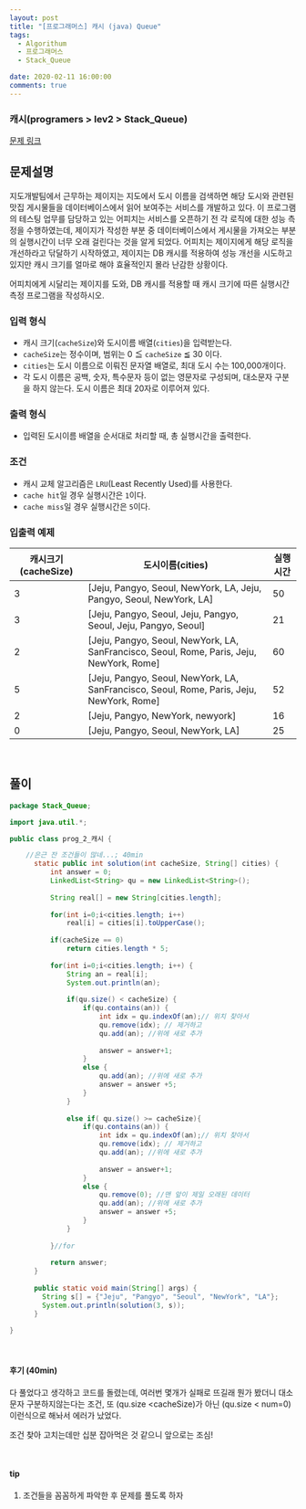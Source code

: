 ```yaml
---
layout: post
title: "[프로그래머스] 캐시 (java) Queue"
tags:
  - Algorithum
  - 프로그래머스
  - Stack_Queue

date: 2020-02-11 16:00:00
comments: true
---
```




###   캐시(programers > lev2 > Stack_Queue)

[문제 링크](https://programmers.co.kr/learn/courses/30/lessons/17680 )

## 문제설명

지도개발팀에서 근무하는 제이지는 지도에서 도시 이름을 검색하면 해당 도시와 관련된 맛집 게시물들을 데이터베이스에서 읽어 보여주는 서비스를 개발하고 있다.
이 프로그램의 테스팅 업무를 담당하고 있는 어피치는 서비스를 오픈하기 전 각 로직에 대한 성능 측정을 수행하였는데, 제이지가 작성한 부분 중 데이터베이스에서 게시물을 가져오는 부분의 실행시간이 너무 오래 걸린다는 것을 알게 되었다.
어피치는 제이지에게 해당 로직을 개선하라고 닦달하기 시작하였고, 제이지는 DB 캐시를 적용하여 성능 개선을 시도하고 있지만 캐시 크기를 얼마로 해야 효율적인지 몰라 난감한 상황이다.

어피치에게 시달리는 제이지를 도와, DB 캐시를 적용할 때 캐시 크기에 따른 실행시간 측정 프로그램을 작성하시오.

### 입력 형식

- 캐시 크기(`cacheSize`)와 도시이름 배열(`cities`)을 입력받는다.
- `cacheSize`는 정수이며, 범위는 0 ≦ `cacheSize` ≦ 30 이다.
- `cities`는 도시 이름으로 이뤄진 문자열 배열로, 최대 도시 수는 100,000개이다.
- 각 도시 이름은 공백, 숫자, 특수문자 등이 없는 영문자로 구성되며, 대소문자 구분을 하지 않는다. 도시 이름은 최대 20자로 이루어져 있다.

### 출력 형식

- 입력된 도시이름 배열을 순서대로 처리할 때, 총 실행시간을 출력한다.

### 조건

- 캐시 교체 알고리즘은 `LRU`(Least Recently Used)를 사용한다.
- `cache hit`일 경우 실행시간은 `1`이다.
- `cache miss`일 경우 실행시간은 `5`이다.

### 입출력 예제

| 캐시크기(cacheSize) | 도시이름(cities)                                             | 실행시간 |
| ------------------- | ------------------------------------------------------------ | -------- |
| 3                   | [Jeju, Pangyo, Seoul, NewYork, LA, Jeju, Pangyo, Seoul, NewYork, LA] | 50       |
| 3                   | [Jeju, Pangyo, Seoul, Jeju, Pangyo, Seoul, Jeju, Pangyo, Seoul] | 21       |
| 2                   | [Jeju, Pangyo, Seoul, NewYork, LA, SanFrancisco, Seoul, Rome, Paris, Jeju, NewYork, Rome] | 60       |
| 5                   | [Jeju, Pangyo, Seoul, NewYork, LA, SanFrancisco, Seoul, Rome, Paris, Jeju, NewYork, Rome] | 52       |
| 2                   | [Jeju, Pangyo, NewYork, newyork]                             | 16       |
| 0                   | [Jeju, Pangyo, Seoul, NewYork, LA]                           | 25       |

<br>

## 풀이

```java
package Stack_Queue;

import java.util.*;

public class prog_2_캐시 {

	//은근 잔 조건들이 많네...; 40min
	  static public int solution(int cacheSize, String[] cities) {
	      int answer = 0;
	      LinkedList<String> qu = new LinkedList<String>();
	      
	      String real[] = new String[cities.length];
	      
	      for(int i=0;i<cities.length; i++)
	    	  real[i] = cities[i].toUpperCase();
	      
	      if(cacheSize == 0)
	    	  return cities.length * 5;
	      
	      for(int i=0;i<cities.length; i++) {
	    	  String an = real[i];
	    	  System.out.println(an);
	    	  
	    	  if(qu.size() < cacheSize) {
	    		  if(qu.contains(an)) {
	    			  int idx = qu.indexOf(an);// 위치 찾아서
	    			  qu.remove(idx); // 제거하고
	    			  qu.add(an); //위에 새로 추가
	    			  
	    			  answer = answer+1;
	    		  }
	    		  else {
	    			  qu.add(an); //위에 새로 추가 
	    			  answer = answer +5;
	    		  }
	    	  }
	    	  
	    	  else if( qu.size() >= cacheSize){
	    		  if(qu.contains(an)) {
	    			  int idx = qu.indexOf(an);// 위치 찾아서
	    			  qu.remove(idx); // 제거하고
	    			  qu.add(an); //위에 새로 추가
	    			  
	    			  answer = answer+1;
	    		  }
	    		  else {
	    			  qu.remove(0); //맨 앞이 제일 오래된 데이터
	    			  qu.add(an); //위에 새로 추가 
	    			  answer = answer +5;
	    		  }	    		  
	    	  }
	    	  
	      }//for
	      
	      return answer;
	  }
	  
	  public static void main(String[] args) {
		String s[] = {"Jeju", "Pangyo", "Seoul", "NewYork", "LA"};
		System.out.println(solution(3, s));
	  }
	  
}

```

<br>

#### 후기 (40min)

다 풀었다고 생각하고 코드를 돌렸는데, 여러번 몇개가 실패로 뜨길래 뭔가 봤더니 대소문자 구분하지않는다는 조건, 또 (qu.size <cacheSize)가 아닌 (qu.size < num=0)이런식으로 해놔서 에러가 났었다. <br>

조건 찾아 고치는데만 십분 잡아먹은 것 같으니 앞으로는 조심!



<br>

#### tip

1. 조건들을 꼼꼼하게 파악한 후 문제를 풀도록 하자

<br>